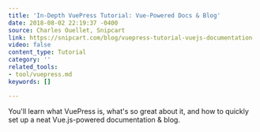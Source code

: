 ```yaml
---
title: 'In-Depth VuePress Tutorial: Vue-Powered Docs & Blog'
date: 2018-08-02 22:19:37 -0400
source: Charles Ouellet, Snipcart
link: https://snipcart.com/blog/vuepress-tutorial-vuejs-documentation
video: false
content_type: Tutorial
category: ''
related_tools:
- tool/vuepress.md
keywords: []

---
```

You'll learn what VuePress is, what's so great about it, and how to quickly set up a neat Vue.js-powered documentation & blog.